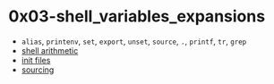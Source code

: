 # 0x03-shell_variables_expansions

* `alias`, `printenv`, `set`, `export`, `unset`, `source`, `.`, `printf`, `tr`, `grep`
* [shell arithmetic](https://www.gnu.org/software/bash/manual/html_node/Shell-Arithmetic.html)
* [init files](https://tldp.org/LDP/Bash-Beginners-Guide/html/sect_03_01.html)
* [sourcing](http://mywiki.wooledge.org/BashGuide/Sourcing)
